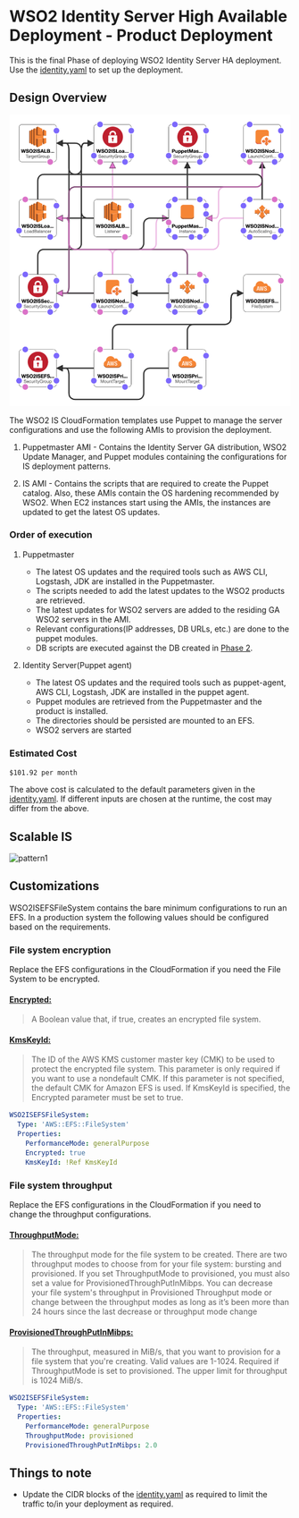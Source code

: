 # WSO2 Identity Server High Available Deployment - Product Deployment

This is the final Phase of deploying WSO2 Identity Server HA deployment. Use the [identity.yaml](identity.yaml) to set up the deployment.


## Design Overview

![Design Overview](../images/product-deployment.png)

The WSO2 IS CloudFormation templates use Puppet to manage the server configurations and use the following AMIs to provision the deployment.

1. Puppetmaster AMI - Contains the Identity Server GA distribution, WSO2 Update Manager, and Puppet modules containing the configurations for IS deployment patterns.

2. IS AMI - Contains the scripts that are required to create the Puppet catalog. Also, these AMIs contain the OS hardening recommended by WSO2. When EC2 instances start using the AMIs, the instances are updated to get the latest OS updates.

### Order of execution

1. Puppetmaster
     - The latest OS updates and the required tools such as AWS CLI, Logstash, JDK are installed in the Puppetmaster.
     - The scripts needed to add the latest updates to the WSO2 products are retrieved.
     - The latest updates for WSO2 servers are added to the residing GA WSO2 servers in the AMI.
     - Relevant configurations(IP addresses, DB URLs, etc.) are done to the puppet modules.
     - DB scripts are executed against the DB created in [Phase 2](../db-configs/README.md).

2. Identity Server(Puppet agent)
     - The latest OS updates and the required tools such as puppet-agent, AWS CLI, Logstash, JDK are installed in the puppet agent.
     - Puppet modules are retrieved from the Puppetmaster and the product is installed.
     - The directories should be persisted are mounted to an EFS.
     - WSO2 servers are started

### Estimated Cost

```
$101.92 per month
```
The above cost is calculated to the default parameters given in the [identity.yaml](identity.yaml). If different inputs are chosen at the runtime, the cost may differ from the above.

## Scalable IS

![pattern1](../images/is-pattern1.png)


## Customizations

WSO2ISEFSFileSystem contains the bare minimum configurations to run an EFS. In a production system the following values should be configured based on the requirements.

### File system encryption

Replace the EFS configurations in the CloudFormation if you need the File System to be encrypted.

#### [Encrypted:](https://docs.aws.amazon.com/AWSCloudFormation/latest/UserGuide/aws-resource-efs-filesystem.html)

> A Boolean value that, if true, creates an encrypted file system.

#### [KmsKeyId:](https://docs.aws.amazon.com/AWSCloudFormation/latest/UserGuide/aws-resource-efs-filesystem.html)

> The ID of the AWS KMS customer master key (CMK) to be used to protect the encrypted file system. This parameter is only required if you want to use a nondefault CMK. If this parameter is not specified, the default CMK for Amazon EFS is used. If KmsKeyId is specified, the Encrypted parameter must be set to true.

```yaml
WSO2ISEFSFileSystem:
  Type: 'AWS::EFS::FileSystem'
  Properties:
    PerformanceMode: generalPurpose
    Encrypted: true
    KmsKeyId: !Ref KmsKeyId
```

### File system throughput

Replace the EFS configurations in the CloudFormation if you need to change the throughput configurations.

#### [ThroughputMode:](https://docs.aws.amazon.com/AWSCloudFormation/latest/UserGuide/aws-resource-efs-filesystem.html)

> The throughput mode for the file system to be created. There are two throughput modes to choose from for your file system: bursting and provisioned. If you set ThroughputMode to provisioned, you must also set a value for ProvisionedThroughPutInMibps. You can decrease your file system's throughput in Provisioned Throughput mode or change between the throughput modes as long as it’s been more than 24 hours since the last decrease or throughput mode change

#### [ProvisionedThroughPutInMibps:](https://docs.aws.amazon.com/AWSCloudFormation/latest/UserGuide/aws-resource-efs-filesystem.html)

> The throughput, measured in MiB/s, that you want to provision for a file system that you're creating. Valid values are 1-1024. Required if ThroughputMode is set to provisioned. The upper limit for throughput is 1024 MiB/s.

```yaml
WSO2ISEFSFileSystem:
  Type: 'AWS::EFS::FileSystem'
  Properties:
    PerformanceMode: generalPurpose
    ThroughputMode: provisioned
    ProvisionedThroughPutInMibps: 2.0
```

## Things to note

- Update the CIDR blocks of the [identity.yaml](identity.yaml) as required to limit the traffic to/in your deployment as required.
